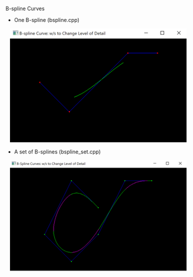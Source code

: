 B-spline Curves

* One B-spline (bspline.cpp)

<p align="center">
  <img src="bsp_one.png" width="480"/>
</p>

* A set of B-splines (bspline_set.cpp)

<p align="center">
  <img src="bsp_set.png" width="480"/>
</p>
